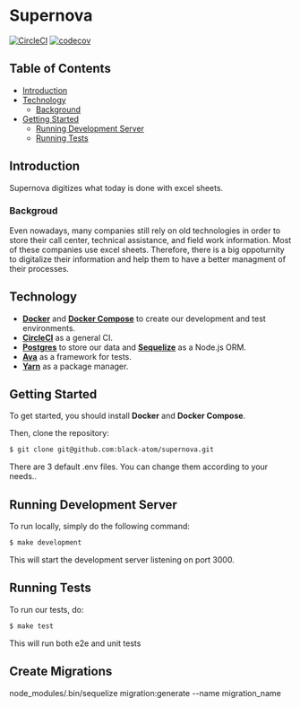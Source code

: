 # Supernova
[![CircleCI](https://circleci.com/gh/black-atom/supernova.svg?style=svg)](https://circleci.com/gh/black-atom/supernova)
[![codecov](https://codecov.io/gh/black-atom/supernova/branch/master/graph/badge.svg)](https://codecov.io/gh/black-atom/supernova)

## Table of Contents
- [Introduction](#introduction)
- [Technology](#technology)
  - [Background](#backgroud)
- [Getting Started](#getting-started)
  - [Running Development Server](#running-development-server)
  - [Running Tests](#running-tests)

## Introduction
Supernova digitizes what today is done with excel sheets.

### Backgroud
Even nowadays, many companies still rely on old technologies in order to store their call center, technical assistance, and field work information. Most of these companies use excel sheets. Therefore, there is a big oppoturnity to digitalize their information and help them to have a better managment of their processes.

## Technology
- **[Docker](https://docs.docker.com)** and **[Docker Compose](https://docs.docker.com/compose/)** to create our development and test environments.
- **[CircleCI](https://circleci.com)** as a general CI.
- **[Postgres](https://www.postgresql.org)** to store our data and **[Sequelize](http://docs.sequelizejs.com)** as a Node.js ORM.
- **[Ava](https://github.com/avajs/ava)** as a framework for tests.
- **[Yarn](https://yarnpkg.com/en/)** as a package manager.

## Getting Started
To get started, you should install **Docker** and **Docker Compose**.

Then, clone the repository:
```sh
$ git clone git@github.com:black-atom/supernova.git
```

There are 3 default .env files. You can change them according to your needs..

## Running Development Server
To run locally, simply do the following command:
```sh
$ make development
```
This will start the development server listening on port 3000.

## Running Tests
To run our tests, do:
```sh
$ make test
```
This will run both e2e and unit tests

## Create Migrations
node_modules/.bin/sequelize migration:generate --name migration_name




